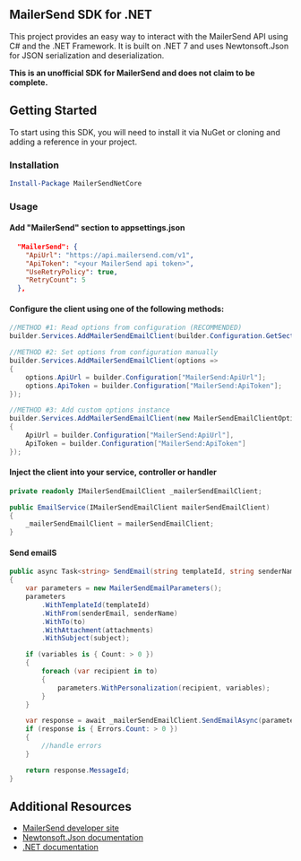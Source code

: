## MailerSend SDK for .NET

This project provides an easy way to interact with the MailerSend API using C# and the .NET Framework. It is built on .NET 7 and uses Newtonsoft.Json for JSON serialization and deserialization.

**This is an unofficial SDK for MailerSend and does not claim to be complete.**

## Getting Started

To start using this SDK, you will need to install it via NuGet or cloning and adding a reference in your project.

### Installation
```powershell
Install-Package MailerSendNetCore
```

### Usage

#### Add "MailerSend" section to appsettings.json
```json
  "MailerSend": {
    "ApiUrl": "https://api.mailersend.com/v1",
    "ApiToken": "<your MailerSend api token>",
    "UseRetryPolicy": true,
    "RetryCount": 5
  },
 ```

#### Configure the client using one of the following methods:

```C#
//METHOD #1: Read options from configuration (RECOMMENDED)
builder.Services.AddMailerSendEmailClient(builder.Configuration.GetSection("MailerSend"));

//METHOD #2: Set options from configuration manually
builder.Services.AddMailerSendEmailClient(options =>
{
    options.ApiUrl = builder.Configuration["MailerSend:ApiUrl"];
    options.ApiToken = builder.Configuration["MailerSend:ApiToken"];
});

//METHOD #3: Add custom options instance
builder.Services.AddMailerSendEmailClient(new MailerSendEmailClientOptions
{
    ApiUrl = builder.Configuration["MailerSend:ApiUrl"],
    ApiToken = builder.Configuration["MailerSend:ApiToken"]
});
```

#### Inject the client into your service, controller or handler
```C#
private readonly IMailerSendEmailClient _mailerSendEmailClient;

public EmailService(IMailerSendEmailClient mailerSendEmailClient)
{
    _mailerSendEmailClient = mailerSendEmailClient;
}
```

#### Send emailS

```C#
public async Task<string> SendEmail(string templateId, string senderName, string senderEmail, string[] to, string subject, MailerSendEmailAttachment[] attachments, IDictionary<string, string>? variables, CancellationToken cancellationToken = default)
{
    var parameters = new MailerSendEmailParameters();
    parameters
        .WithTemplateId(templateId)
        .WithFrom(senderEmail, senderName)
        .WithTo(to)
        .WithAttachment(attachments)
        .WithSubject(subject);

    if (variables is { Count: > 0 })
    {
        foreach (var recipient in to)
        {
            parameters.WithPersonalization(recipient, variables);
        }
    }

    var response = await _mailerSendEmailClient.SendEmailAsync(parameters, cancellationToken);
    if (response is { Errors.Count: > 0 })
    {
        //handle errors                
    }

    return response.MessageId;
}
```

## Additional Resources
* [MailerSend developer site](https://developers.mailersend.com)
* [Newtonsoft.Json documentation](https://www.newtonsoft.com/json/help/html/introduction.htm)
* [.NET documentation](https://learn.microsoft.com/en-us/dotnet/)